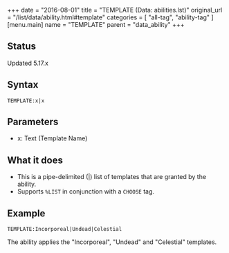 +++
date = "2016-08-01"
title = "TEMPLATE (Data: abilities.lst)"
original_url = "/list/data/ability.html#template"
categories = [ "all-tag", "ability-tag" ]
[menu.main]
    name = "TEMPLATE"
    parent = "data_ability"
+++

## Status

Updated 5.17.x

## Syntax

`TEMPLATE:x|x`

## Parameters

-   x: Text (Template Name)



What it does
------------

-   This is a pipe-delimited (|) list of templates that are granted by
    the ability.
-   Supports `%LIST` in conjunction with a `CHOOSE` tag.

Example
-------

`TEMPLATE:Incorporeal|Undead|Celestial`

The ability applies the "Incorporeal", "Undead" and "Celestial"
templates.

